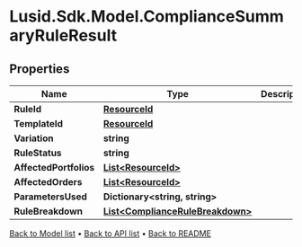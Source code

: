 # Lusid.Sdk.Model.ComplianceSummaryRuleResult

## Properties

Name | Type | Description | Notes
------------ | ------------- | ------------- | -------------
**RuleId** | [**ResourceId**](ResourceId.md) |  | 
**TemplateId** | [**ResourceId**](ResourceId.md) |  | 
**Variation** | **string** |  | 
**RuleStatus** | **string** |  | 
**AffectedPortfolios** | [**List&lt;ResourceId&gt;**](ResourceId.md) |  | 
**AffectedOrders** | [**List&lt;ResourceId&gt;**](ResourceId.md) |  | 
**ParametersUsed** | **Dictionary&lt;string, string&gt;** |  | 
**RuleBreakdown** | [**List&lt;ComplianceRuleBreakdown&gt;**](ComplianceRuleBreakdown.md) |  | 

[Back to Model list](../README.md#documentation-for-models) &#8226; [Back to API list](../README.md#documentation-for-api-endpoints) &#8226; [Back to README](../README.md)

